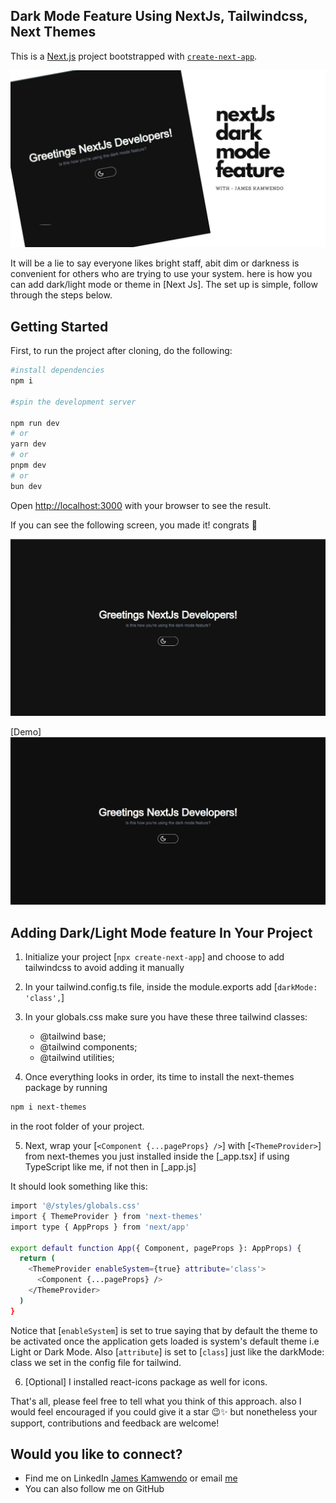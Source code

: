 ## Dark Mode Feature Using NextJs, Tailwindcss, Next Themes

This is a [Next.js](https://nextjs.org/) project bootstrapped with [`create-next-app`](https://github.com/vercel/next.js/tree/canary/packages/create-next-app).


![](https://github.com/James-kamwendo/dark-mode/blob/main/Dark%20mode%20feature%20.png)


It will be a lie to say everyone likes bright staff, abit dim or darkness is convenient for others who are trying to use your system. here is how you can add dark/light mode or theme in [Next Js]. The set up is simple, follow through the steps below.


## Getting Started

First, to run the project after cloning, do the following:

```bash
#install dependencies
npm i

#spin the development server

npm run dev
# or
yarn dev
# or
pnpm dev
# or
bun dev
```

Open [http://localhost:3000](http://localhost:3000) with your browser to see the result.

If you can see the following screen, you made it! congrats 🎉

![Dark Mode Screen](https://github.com/James-kamwendo/dark-mode/blob/main/Screen%20Shot%202024-03-11%20at%205.27.16%20PM_1.png)

[Demo]
![](https://github.com/James-kamwendo/dark-mode/blob/main/DarkMode.gif)

## Adding Dark/Light Mode feature In Your Project


1. Initialize your project [`npx create-next-app`] and choose to add tailwindcss to avoid adding it manually
2. In your tailwind.config.ts file, inside the module.exports add [`darkMode: 'class',`]
3. In your globals.css make sure you have these three tailwind classes: 
    
   - @tailwind base;
   - @tailwind components;
   - @tailwind utilities;

4. Once everything looks in order, its time to install the next-themes package by running
```bash
npm i next-themes
```
 in the root folder of your project.
 
5. Next, wrap your [`<Component {...pageProps} />`] with [`<ThemeProvider>`] from next-themes you just installed inside the [_app.tsx] if using TypeScript like me, if not then in [_app.js]

It should look something like this:

```bash
import '@/styles/globals.css'
import { ThemeProvider } from 'next-themes'
import type { AppProps } from 'next/app'

export default function App({ Component, pageProps }: AppProps) {
  return (
    <ThemeProvider enableSystem={true} attribute='class'>
      <Component {...pageProps} />
    </ThemeProvider>
  )
}
```

Notice that [`enableSystem`] is set to true saying that by default the theme to be activated once the application gets loaded is system's default theme i.e Light or Dark Mode. Also [`attribute`] is set to [`class`] just like the darkMode: class we set in the config file for tailwind.

6. [Optional] I installed react-icons package as well for icons.

That's all, please feel free to tell what you think of this approach. also I would feel encouraged if you could give it a star 😉✨ but nonetheless your support, contributions and feedback are welcome!

## Would you like to connect?
- Find me on LinkedIn [James Kamwendo](https://linkedin.com/james-kamwendo) or email [me](jameskamwendo226@gmail.com)
- You can also follow me on GitHub [](https://github.com/James-kamwendo)
